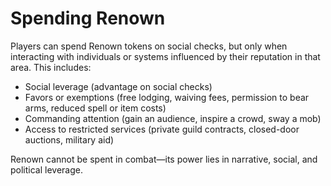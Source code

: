 # Spending Renown

Players can spend Renown tokens on social checks, but only when interacting with individuals or systems influenced by their reputation in that area. This includes:
- Social leverage (advantage on social checks)
- Favors or exemptions (free lodging, waiving fees, permission to bear arms, reduced spell or item costs)
- Commanding attention (gain an audience, inspire a crowd, sway a mob)
- Access to restricted services (private guild contracts, closed-door auctions, military aid)

Renown cannot be spent in combat—its power lies in narrative, social, and political leverage.
